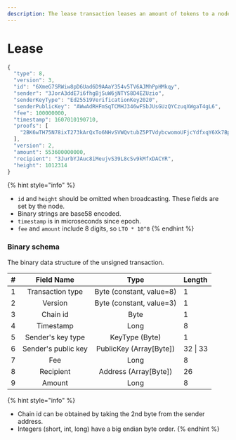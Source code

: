 ```yaml
---
description: The lease transaction leases an amount of tokens to a node for staking.
---
```


# Lease

```javascript
{
  "type": 8,
  "version": 3,
  "id": "6XmeG7SRWiw8pD6Uad6D9AAaY354v5TV6AJMhPpHMkqy",
  "sender": "3JorA3ddE7i6fhgBjSuW6jNTYS8D4EZUzio",
  "senderKeyType": "Ed25519VerificationKey2020",
  "senderPublicKey": "AWwAdRHFmSqTCMHJ346wFSbJUsGUzQYCzuqXWgaT4gL6",
  "fee": 100000000,
  "timestamp": 1607010190710,
  "proofs": [
    "2BK6wTH75N78ixT273kArQxTo6NHvSVWQvtubZ5PTVdybcwomoUFjcYdfxqY6Xk7BpePjDbyr9aWdE5iZxQLq63J"
  ],
  "version": 2,
  "amount": 553600000000,
  "recipient": "3JurbYJAuc8iMeujvS39L8cSv9kMfxDACYR",
  "height": 1012314
}
```

{% hint style="info" %}
* `id` and `height` should be omitted when broadcasting. These fields are set by the node.
* Binary strings are base58 encoded.
* `timestamp` is in microseconds since epoch.
* `fee` and `amount` include 8 digits, so `LTO * 10^8`
{% endhint %}

### Binary schema

The binary data structure of the unsigned transaction.

| \# | Field Name | Type | Length |
| :--- | :---: | :---: | :--- |
| 1 | Transaction type | Byte \(constant, value=8\) | 1 |
| 2 | Version | Byte \(constant, value=3\) | 1 |
| 3 | Chain id | Byte | 1 |
| 4 | Timestamp | Long | 8 |
| 5 | Sender's key type | KeyType \(Byte\) | 1 |
| 6 | Sender's public key | PublicKey \(Array\[Byte\]\) | 32 \| 33 |
| 7 | Fee | Long | 8 |
| 8 | Recipient | Address \(Array\[Byte\]\) | 26 |
| 9 | Amount | Long | 8 |

{% hint style="info" %}
* Chain id can be obtained by taking the 2nd byte from the sender address.
* Integers \(short, int, long\) have a big endian byte order.
{% endhint %}

